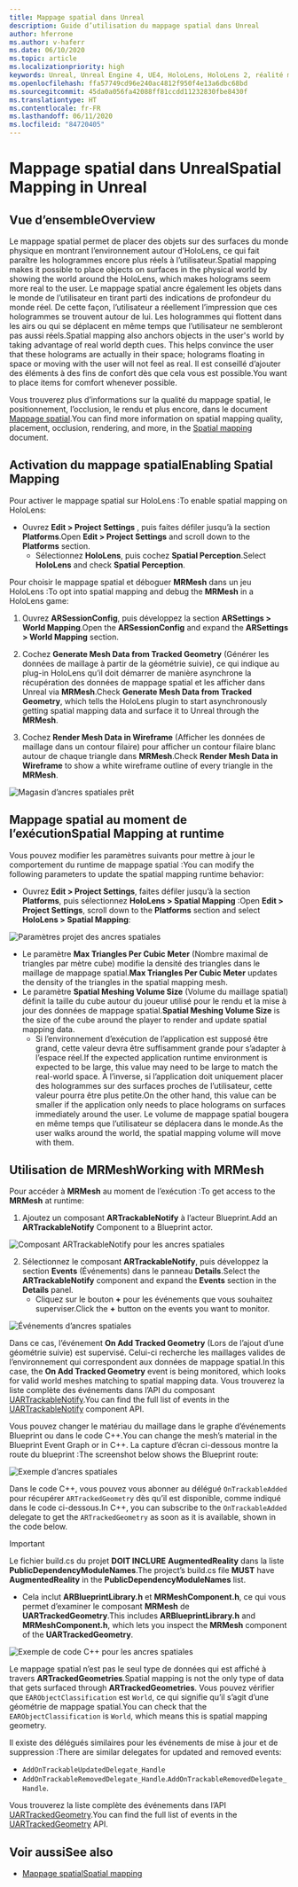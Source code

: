 ```yaml
---
title: Mappage spatial dans Unreal
description: Guide d’utilisation du mappage spatial dans Unreal
author: hferrone
ms.author: v-haferr
ms.date: 06/10/2020
ms.topic: article
ms.localizationpriority: high
keywords: Unreal, Unreal Engine 4, UE4, HoloLens, HoloLens 2, réalité mixte, développement, fonctionnalités, documentation, guides, hologrammes, mappage spatial
ms.openlocfilehash: ffa57749cd96e240ac4812f950f4e13a6dbc68bd
ms.sourcegitcommit: 45da0a056fa42088ff81ccdd11232830fbe8430f
ms.translationtype: HT
ms.contentlocale: fr-FR
ms.lasthandoff: 06/11/2020
ms.locfileid: "84720405"
---
```

# <a name="spatial-mapping-in-unreal"></a><span data-ttu-id="f54f4-104">Mappage spatial dans Unreal</span><span class="sxs-lookup"><span data-stu-id="f54f4-104">Spatial Mapping in Unreal</span></span>

## <a name="overview"></a><span data-ttu-id="f54f4-105">Vue d’ensemble</span><span class="sxs-lookup"><span data-stu-id="f54f4-105">Overview</span></span>
<span data-ttu-id="f54f4-106">Le mappage spatial permet de placer des objets sur des surfaces du monde physique en montrant l’environnement autour d’HoloLens, ce qui fait paraître les hologrammes encore plus réels à l’utilisateur.</span><span class="sxs-lookup"><span data-stu-id="f54f4-106">Spatial mapping makes it possible to place objects on surfaces in the physical world by showing the world around the HoloLens, which makes holograms seem more real to the user.</span></span> <span data-ttu-id="f54f4-107">Le mappage spatial ancre également les objets dans le monde de l’utilisateur en tirant parti des indications de profondeur du monde réel. De cette façon, l’utilisateur a réellement l’impression que ces hologrammes se trouvent autour de lui. Les hologrammes qui flottent dans les airs ou qui se déplacent en même temps que l’utilisateur ne sembleront pas aussi réels.</span><span class="sxs-lookup"><span data-stu-id="f54f4-107">Spatial mapping also anchors objects in the user's world by taking advantage of real world depth cues. This helps convince the user that these holograms are actually in their space; holograms floating in space or moving with the user will not feel as real.</span></span> <span data-ttu-id="f54f4-108">Il est conseillé d’ajouter des éléments à des fins de confort dès que cela vous est possible.</span><span class="sxs-lookup"><span data-stu-id="f54f4-108">You want to place items for comfort whenever possible.</span></span>

<span data-ttu-id="f54f4-109">Vous trouverez plus d’informations sur la qualité du mappage spatial, le positionnement, l’occlusion, le rendu et plus encore, dans le document [Mappage spatial](spatial-mapping.md).</span><span class="sxs-lookup"><span data-stu-id="f54f4-109">You can find more information on spatial mapping quality, placement, occlusion, rendering, and more, in the [Spatial mapping](spatial-mapping.md) document.</span></span>

## <a name="enabling-spatial-mapping"></a><span data-ttu-id="f54f4-110">Activation du mappage spatial</span><span class="sxs-lookup"><span data-stu-id="f54f4-110">Enabling Spatial Mapping</span></span>

<span data-ttu-id="f54f4-111">Pour activer le mappage spatial sur HoloLens :</span><span class="sxs-lookup"><span data-stu-id="f54f4-111">To enable spatial mapping on HoloLens:</span></span>
- <span data-ttu-id="f54f4-112">Ouvrez **Edit > Project Settings** , puis faites défiler jusqu’à la section **Platforms**.</span><span class="sxs-lookup"><span data-stu-id="f54f4-112">Open **Edit > Project Settings** and scroll down to the **Platforms** section.</span></span>    
    + <span data-ttu-id="f54f4-113">Sélectionnez **HoloLens**, puis cochez **Spatial Perception**.</span><span class="sxs-lookup"><span data-stu-id="f54f4-113">Select **HoloLens** and check **Spatial Perception**.</span></span>

<span data-ttu-id="f54f4-114">Pour choisir le mappage spatial et déboguer **MRMesh** dans un jeu HoloLens :</span><span class="sxs-lookup"><span data-stu-id="f54f4-114">To opt into spatial mapping and debug the **MRMesh** in a HoloLens game:</span></span>
1. <span data-ttu-id="f54f4-115">Ouvrez **ARSessionConfig**, puis développez la section **ARSettings > World Mapping**.</span><span class="sxs-lookup"><span data-stu-id="f54f4-115">Open the **ARSessionConfig** and expand the **ARSettings > World Mapping** section.</span></span> 

2. <span data-ttu-id="f54f4-116">Cochez **Generate Mesh Data from Tracked Geometry** (Générer les données de maillage à partir de la géométrie suivie), ce qui indique au plug-in HoloLens qu’il doit démarrer de manière asynchrone la récupération des données de mappage spatial et les afficher dans Unreal via **MRMesh**.</span><span class="sxs-lookup"><span data-stu-id="f54f4-116">Check **Generate Mesh Data from Tracked Geometry**, which tells the HoloLens plugin to start asynchronously getting spatial mapping data and surface it to Unreal through the **MRMesh**.</span></span> 
3. <span data-ttu-id="f54f4-117">Cochez **Render Mesh Data in Wireframe** (Afficher les données de maillage dans un contour filaire) pour afficher un contour filaire blanc autour de chaque triangle dans **MRMesh**.</span><span class="sxs-lookup"><span data-stu-id="f54f4-117">Check **Render Mesh Data in Wireframe** to show a white wireframe outline of every triangle in the **MRMesh**.</span></span> 

![Magasin d’ancres spatiales prêt](images/unreal-spatialmapping-arsettings.PNG)


## <a name="spatial-mapping-at-runtime"></a><span data-ttu-id="f54f4-119">Mappage spatial au moment de l’exécution</span><span class="sxs-lookup"><span data-stu-id="f54f4-119">Spatial Mapping at runtime</span></span>
<span data-ttu-id="f54f4-120">Vous pouvez modifier les paramètres suivants pour mettre à jour le comportement du runtime de mappage spatial :</span><span class="sxs-lookup"><span data-stu-id="f54f4-120">You can modify the following parameters to update the spatial mapping runtime behavior:</span></span>

- <span data-ttu-id="f54f4-121">Ouvrez **Edit > Project Settings**, faites défiler jusqu’à la section **Platforms**, puis sélectionnez **HoloLens > Spatial Mapping** :</span><span class="sxs-lookup"><span data-stu-id="f54f4-121">Open **Edit > Project Settings**, scroll down to the **Platforms** section and select **HoloLens > Spatial Mapping**:</span></span> 

![Paramètres projet des ancres spatiales](images/unreal-spatialmapping-projectsettings.PNG)

- <span data-ttu-id="f54f4-123">Le paramètre **Max Triangles Per Cubic Meter** (Nombre maximal de triangles par mètre cube) modifie la densité des triangles dans le maillage de mappage spatial.</span><span class="sxs-lookup"><span data-stu-id="f54f4-123">**Max Triangles Per Cubic Meter** updates the density of the triangles in the spatial mapping mesh.</span></span>  
- <span data-ttu-id="f54f4-124">Le paramètre **Spatial Meshing Volume Size** (Volume du maillage spatial) définit la taille du cube autour du joueur utilisé pour le rendu et la mise à jour des données de mappage spatial.</span><span class="sxs-lookup"><span data-stu-id="f54f4-124">**Spatial Meshing Volume Size** is the size of the cube around the player to render and update spatial mapping data.</span></span>  
    + <span data-ttu-id="f54f4-125">Si l’environnement d’exécution de l’application est supposé être grand, cette valeur devra être suffisamment grande pour s’adapter à l’espace réel.</span><span class="sxs-lookup"><span data-stu-id="f54f4-125">If the expected application runtime environment is expected to be large, this value may need to be large to match the real-world space.</span></span>  <span data-ttu-id="f54f4-126">À l’inverse, si l’application doit uniquement placer des hologrammes sur des surfaces proches de l’utilisateur, cette valeur pourra être plus petite.</span><span class="sxs-lookup"><span data-stu-id="f54f4-126">On the other hand, this value can be smaller if the application only needs to place holograms on surfaces immediately around the user.</span></span> <span data-ttu-id="f54f4-127">Le volume de mappage spatial bougera en même temps que l’utilisateur se déplacera dans le monde.</span><span class="sxs-lookup"><span data-stu-id="f54f4-127">As the user walks around the world, the spatial mapping volume will move with them.</span></span> 

## <a name="working-with-mrmesh"></a><span data-ttu-id="f54f4-128">Utilisation de MRMesh</span><span class="sxs-lookup"><span data-stu-id="f54f4-128">Working with MRMesh</span></span>
<span data-ttu-id="f54f4-129">Pour accéder à **MRMesh** au moment de l’exécution :</span><span class="sxs-lookup"><span data-stu-id="f54f4-129">To get access to the **MRMesh** at runtime:</span></span>
1. <span data-ttu-id="f54f4-130">Ajoutez un composant **ARTrackableNotify** à l’acteur Blueprint.</span><span class="sxs-lookup"><span data-stu-id="f54f4-130">Add an **ARTrackableNotify** Component to a Blueprint actor.</span></span> 

![Composant ARTrackableNotify pour les ancres spatiales](images/unreal-spatialmapping-artrackablenotify.PNG)

2. <span data-ttu-id="f54f4-132">Sélectionnez le composant **ARTrackableNotify**, puis développez la section **Events** (Événements) dans le panneau **Details**.</span><span class="sxs-lookup"><span data-stu-id="f54f4-132">Select the **ARTrackableNotify** component and expand the **Events** section in the **Details** panel.</span></span> 
    - <span data-ttu-id="f54f4-133">Cliquez sur le bouton **+** pour les événements que vous souhaitez superviser.</span><span class="sxs-lookup"><span data-stu-id="f54f4-133">Click the **+** button on the events you want to monitor.</span></span> 

![Événements d’ancres spatiales](images/unreal-spatialmapping-events.PNG)

<span data-ttu-id="f54f4-135">Dans ce cas, l’événement **On Add Tracked Geometry** (Lors de l’ajout d’une géométrie suivie) est supervisé. Celui-ci recherche les maillages valides de l’environnement qui correspondent aux données de mappage spatial.</span><span class="sxs-lookup"><span data-stu-id="f54f4-135">In this case, the **On Add Tracked Geometry** event is being monitored, which looks for valid world meshes matching to spatial mapping data.</span></span> <span data-ttu-id="f54f4-136">Vous trouverez la liste complète des événements dans l’API du composant [UARTrackableNotify](https://docs.unrealengine.com/API/Runtime/AugmentedReality/UARTrackableNotifyComponent/index.html).</span><span class="sxs-lookup"><span data-stu-id="f54f4-136">You can find the full list of events in the [UARTrackableNotify](https://docs.unrealengine.com/API/Runtime/AugmentedReality/UARTrackableNotifyComponent/index.html) component API.</span></span> 

<span data-ttu-id="f54f4-137">Vous pouvez changer le matériau du maillage dans le graphe d’événements Blueprint ou dans le code C++.</span><span class="sxs-lookup"><span data-stu-id="f54f4-137">You can change the mesh’s material in the Blueprint Event Graph or in C++.</span></span> <span data-ttu-id="f54f4-138">La capture d’écran ci-dessous montre la route du blueprint :</span><span class="sxs-lookup"><span data-stu-id="f54f4-138">The screenshot below shows the Blueprint route:</span></span> 

![Exemple d’ancres spatiales](images/unreal-spatialmapping-example.PNG)

<span data-ttu-id="f54f4-140">Dans le code C++, vous pouvez vous abonner au délégué `OnTrackableAdded` pour récupérer `ARTrackedGeometry` dès qu’il est disponible, comme indiqué dans le code ci-dessous.</span><span class="sxs-lookup"><span data-stu-id="f54f4-140">In C++, you can subscribe to the `OnTrackableAdded` delegate to get the `ARTrackedGeometry` as soon as it is available, shown in the code below.</span></span> 

> [!IMPORTANT]
> <span data-ttu-id="f54f4-141">Le fichier build.cs du projet **DOIT INCLURE** **AugmentedReality** dans la liste **PublicDependencyModuleNames**.</span><span class="sxs-lookup"><span data-stu-id="f54f4-141">The project’s build.cs file **MUST** have **AugmentedReality** in the **PublicDependencyModuleNames** list.</span></span>
> - <span data-ttu-id="f54f4-142">Cela inclut **ARBlueprintLibrary.h** et **MRMeshComponent.h**, ce qui vous permet d’examiner le composant **MRMesh** de **UARTrackedGeometry**.</span><span class="sxs-lookup"><span data-stu-id="f54f4-142">This includes **ARBlueprintLibrary.h** and **MRMeshComponent.h**, which lets you inspect the **MRMesh** component of the **UARTrackedGeometry**.</span></span> 

![Exemple de code C++ pour les ancres spatiales](images/unreal-spatialmapping-examplecode.PNG)

<span data-ttu-id="f54f4-144">Le mappage spatial n’est pas le seul type de données qui est affiché à travers **ARTrackedGeometries**.</span><span class="sxs-lookup"><span data-stu-id="f54f4-144">Spatial mapping is not the only type of data that gets surfaced through **ARTrackedGeometries**.</span></span> <span data-ttu-id="f54f4-145">Vous pouvez vérifier que `EARObjectClassification` est `World`, ce qui signifie qu’il s’agit d’une géométrie de mappage spatial.</span><span class="sxs-lookup"><span data-stu-id="f54f4-145">You can check that the `EARObjectClassification` is `World`, which means this is spatial mapping geometry.</span></span> 

<span data-ttu-id="f54f4-146">Il existe des délégués similaires pour les événements de mise à jour et de suppression :</span><span class="sxs-lookup"><span data-stu-id="f54f4-146">There are similar delegates for updated and removed events:</span></span> 
- `AddOnTrackableUpdatedDelegate_Handle` 
- <span data-ttu-id="f54f4-147">`AddOnTrackableRemovedDelegate_Handle`.</span><span class="sxs-lookup"><span data-stu-id="f54f4-147">`AddOnTrackableRemovedDelegate_Handle`.</span></span> 

<span data-ttu-id="f54f4-148">Vous trouverez la liste complète des événements dans l’API [UARTrackedGeometry](https://docs.unrealengine.com/API/Runtime/AugmentedReality/UARTrackedGeometry/index.html).</span><span class="sxs-lookup"><span data-stu-id="f54f4-148">You can find the full list of events in the [UARTrackedGeometry](https://docs.unrealengine.com/API/Runtime/AugmentedReality/UARTrackedGeometry/index.html) API.</span></span>

## <a name="see-also"></a><span data-ttu-id="f54f4-149">Voir aussi</span><span class="sxs-lookup"><span data-stu-id="f54f4-149">See also</span></span>
* [<span data-ttu-id="f54f4-150">Mappage spatial</span><span class="sxs-lookup"><span data-stu-id="f54f4-150">Spatial mapping</span></span>](spatial-mapping.md)

